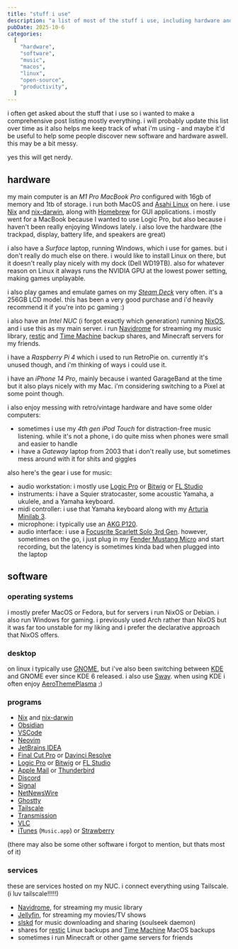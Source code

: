 ```yaml
---
title: "stuff i use"
description: "a list of most of the stuff i use, including hardware and software"
pubDate: 2025-10-6
categories:
  [
    "hardware",
    "software",
    "music",
    "macos",
    "linux",
    "open-source",
    "productivity",
  ]
---
```


i often get asked about the stuff that i use so i wanted to make a comprehensive post listing mostly everything. i will probably update this list over time as it also helps me keep track of what i'm using - and maybe it'd be useful to help some people discover new software and hardware aswell. this may be a bit messy.

yes this will get nerdy.

## hardware

my main computer is an _M1 Pro MacBook Pro_ configured with 16gb of memory and 1tb of storage. i run both MacOS and [Asahi Linux](https://asahilinux.org) on here. i use [Nix](https://nixos.org) and [nix-darwin](https://github.com/nix-darwin/nix-darwin), along with [Homebrew](https://brew.sh) for GUI applications. i mostly went for a MacBook because I wanted to use Logic Pro, but also because i haven't been really enjoying Windows lately. i also love the hardware (the trackpad, display, battery life, and speakers are great)

i also have a _Surface_ laptop, running Windows, which i use for games. but i don't really do much else on there. i would like to install Linux on there, but it doesn't really play nicely with my dock (Dell WD19TB). also for whatever reason on Linux it always runs the NVIDIA GPU at the lowest power setting, making games unplayable.

i also play games and emulate games on my _[Steam Deck](https://store.steampowered.com/steamdeck)_ very often. it's a 256GB LCD model. this has been a very good purchase and i'd heavily recommend it if you're into pc gaming :)

i also have an _Intel NUC_ (i forgot exactly which generation) running [NixOS](https://nixos.org), and i use this as my main server. i run [Navidrome](https://www.navidrome.org) for streaming my music library, [restic](https://restic.net) and [Time Machine](<https://en.wikipedia.org/wiki/Time_Machine_(macOS)>) backup shares, and Minecraft servers for my friends.

i have a _Raspberry Pi 4_ which i used to run RetroPie on. currently it's unused though, and i'm thinking of ways i could use it.

i have an _iPhone 14 Pro_, mainly because i wanted GarageBand at the time but it also plays nicely with my Mac. i'm considering switching to a Pixel at some point though.

i also enjoy messing with retro/vintage hardware and have some older computers:

- sometimes i use my _4th gen iPod Touch_ for distraction-free music listening. while it's not a phone, i do quite miss when phones were small and easier to handle
- i have a _Gateway_ laptop from 2003 that i don't really use, but sometimes mess around with it for shits and giggles

also here's the gear i use for music:

- audio workstation: i mostly use [Logic Pro](https://www.apple.com/logic-pro) or [Bitwig](https://www.bitwig.com) or [FL Studio](https://www.image-line.com)
- instruments: i have a Squier stratocaster, some acoustic Yamaha, a ukulele, and a Yamaha keyboard.
- midi controller: i use that Yamaha keyboard along with my [Arturia Minilab 3](https://www.arturia.com/products/hybrid-synths/minilab-3/overview).
- microphone: i typically use an [AKG P120](https://www.akg.com/microphones/condenser-microphones/P120-.html).
- audio interface: i use a [Focusrite Scarlett Solo 3rd Gen](https://us.focusrite.com/products/scarlett-solo-3rd-gen). however, sometimes on the go, i just plug in my [Fender Mustang Micro](https://www.fender.com/products/mustang-micro) and start recording, but the latency is sometimes kinda bad when plugged into the laptop

## software

### operating systems

i mostly prefer MacOS or Fedora, but for servers i run NixOS or Debian. i also run Windows for gaming. i previously used Arch rather than NixOS but it was far too unstable for my liking and i prefer the declarative approach that NixOS offers.

### desktop

on linux i typically use [GNOME](https://en.wikipedia.org/wiki/GNOME), but i've also been switching between [KDE](https://en.wikipedia.org/wiki/KDE) and GNOME ever since KDE 6 released. i also use [Sway](https://swaywm.org). when using KDE i often enjoy [AeroThemePlasma](https://gitgud.io/wackyideas/aerothemeplasma) ;)

### programs

- [Nix](https://nixos.org) and [nix-darwin](https://github.com/nix-darwin/nix-darwin)
- [Obsidian](https://obsidian.md)
- [VSCode](https://code.visualstudio.com)
- [Neovim](https://neovim.io)
- [JetBrains IDEA](https://www.jetbrains.com/idea)
- [Final Cut Pro](https://www.apple.com/final-cut-pro) or [Davinci Resolve](https://www.blackmagicdesign.com/products/davinciresolve/)
- [Logic Pro](https://www.apple.com/logic-pro) or [Bitwig](https://www.bitwig.com) or [FL Studio](https://www.image-line.com)
- [Apple Mail](https://en.wikipedia.org/wiki/Apple_Mail) or [Thunderbird](https://www.thunderbird.net)
- [Discord](https://discord.com)
- [Signal](https://signal.org)
- [NetNewsWire](https://netnewswire.com)
- [Ghostty](https://ghostty.org)
- [Tailscale](https://tailscale.com)
- [Transmission](https://transmissionbt.com)
- [VLC](https://www.videolan.org/vlc)
- [iTunes](https://en.wikipedia.org/wiki/ITunes) (`Music.app`) or [Strawberry](https://www.strawberrymusicplayer.org)

(there may also be some other software i forgot to mention, but thats most of it)

### services

these are services hosted on my NUC. i connect everything using Tailscale. (i luv tailscale!!!!!)

- [Navidrome](https://www.navidrome.org), for streaming my music library
- [Jellyfin](https://jellyfin.org), for streaming my movies/TV shows
- [slskd](https://github.com/slskd/slskd) for music downloading and sharing (soulseek daemon)
- shares for [restic](https://restic.net) Linux backups and [Time Machine](<https://en.wikipedia.org/wiki/Time_Machine_(macOS)>) MacOS backups
- sometimes i run Minecraft or other game servers for friends
